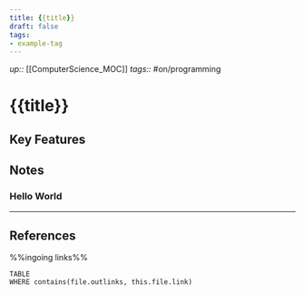 ```yaml
---
title: {{title}}
draft: false
tags:
- example-tag
---
```

*up::* [[ComputerScience_MOC]]
*tags::* #on/programming
# {{title}}
## Key Features

## Notes
### Hello World
---
## References
%%ingoing links%%
```dataview
TABLE 
WHERE contains(file.outlinks, this.file.link)
```